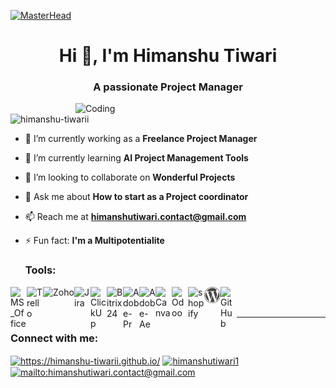 [![MasterHead](https://cdn.prod.website-files.com/6098e41066be8b2b7cb437cd/6138f319b4825f3c62d7c99b_5%20Ways%20To%20Make%20An%20Animated%20GIF%20Without%20Photoshop.jpg)](https://himanshu-tiwarii.github.io)

<h1 align="center">Hi 👋, I'm Himanshu Tiwari</h1>
<h3 align="center">A passionate Project Manager</h3>


<img align="right" alt="Coding" width="400" src="https://i.pinimg.com/originals/9b/31/5e/9b315e7c4430b0717f17b17f35b0b372.gif" />





<p align="left"> <img src="https://komarev.com/ghpvc/?username=himanshu-tiwarii&label=Profile%20views&color=0e75b6&style=flat" alt="himanshu-tiwarii" /> </p>

- 🔭 I’m currently working as a **Freelance Project Manager**

- 🌱 I’m currently learning **AI Project Management Tools**

- 👯 I’m looking to collaborate on **Wonderful Projects**

- 💬 Ask me about **How to start as a Project coordinator**

- 📫 Reach me at **himanshutiwari.contact@gmail.com**

- ⚡ Fun fact: **I'm a Multipotentialite**

  ### Tools:

  
<img align="left" alt="MS_Office" width="26px" src="https://i.pinimg.com/736x/da/3a/a7/da3aa7a36976feb8d8db5ad5383382cd.jpg" />
<img align="left" alt="Trello" width="26px" src="https://cdn-icons-png.flaticon.com/512/6124/6124991.png" />
<img align="left" alt="Zoho" width="50px" src="https://encrypted-tbn0.gstatic.com/images?q=tbn:ANd9GcRSppK1XSv3zdHrEh61qt92ThgtZNrQNk-NLA&s" />
<img align="left" alt="Jira" width="26px" src="https://encrypted-tbn0.gstatic.com/images?q=tbn:ANd9GcT2IebnutTcItYxXqwIelBksYBXTtJ9RsLuE5kiw3BSI17cTvuZc329iLxbmJzo-6xlJ7s" />
<img align="left" alt="ClickUp" width="26px" src="https://www.begindot.com/wp-content/uploads/2023/01/ClickUp-Logo-Icon.png" />
<img align="left" alt="Bitrix24" width="26px" src="https://encrypted-tbn0.gstatic.com/images?q=tbn:ANd9GcS-5AOK9yDHHQ40Dwj27h_ZpSRu1aIDNd176A&s" />
<img align="left" alt="Adobe-Pr" width="26px" src="https://w7.pngwing.com/pngs/942/865/png-transparent-adobe-premiere-pro-cc-14-3-hd-logo-thumbnail.png" />
<img align="left" alt="Adobe-Ae" width="26px" src="https://encrypted-tbn0.gstatic.com/images?q=tbn:ANd9GcQhIK-7_lyk30en7B-aQUdFZJdiatTfCAu6LQ&s" />
<img align="left" alt="Canva" width="26px" src="https://encrypted-tbn0.gstatic.com/images?q=tbn:ANd9GcQZR2p-_G2EcQbIxqw6_VH9Imua_NiwRPEjOQ&s" />
<img align="left" alt="Odoo" width="26px" src="https://5.imimg.com/data5/SELLER/Default/2021/4/NA/XF/NA/16673406/odoo-erp-software-open-source-erp--250x250.png" />
<img align="left" alt="shopify " width="26px" src="https://cdn3.iconfinder.com/data/icons/social-media-2068/64/_shopping-512.png" />
<img align="left" alt="WordPress" width="26px" src="https://raw.githubusercontent.com/github/explore/main/topics/wordpress/wordpress.png" />
<img align="left" alt="GitHub" width="26px" src="https://w7.pngwing.com/pngs/857/611/png-transparent-github-git-hub-logo-icon-thumbnail.png" />

<br />
<br />

---------------

<h3 align="left">Connect with me:</h3>
<p align="left">
<a href="https://himanshu-tiwarii.github.io/" target="blank"><img align="center" src="https://i.pinimg.com/736x/fd/71/cc/fd71cc920df96dfb498587b177d3c658.jpg" alt="https://himanshu-tiwarii.github.io/" height="30" width="40" /></a>
<a href="https://linkedin.com/in/himanshutiwari1" target="blank"><img align="center" src="https://raw.githubusercontent.com/rahuldkjain/github-profile-readme-generator/master/src/images/icons/Social/linked-in-alt.svg" alt="himanshutiwari1" height="30" width="40" /></a>
<a href="mailto:himanshutiwari.contact@gmail.com" target="blank"><img align="center" src="https://i.pinimg.com/originals/83/8e/0d/838e0d9023e1ef9ee40e3bce11235e70.png" alt="mailto:himanshutiwari.contact@gmail.com" height="30" width="40" /></a>
</p>
